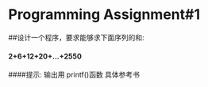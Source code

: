 Programming Assignment#1
=========

##设计一个程序，要求能够求下面序列的和:
#### 2+6+12+20+...+2550
####提示:  输出用 printf()函数 具体参考书
